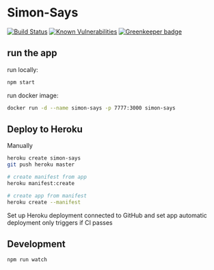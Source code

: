 # Simon-Says

[![Build Status](https://travis-ci.com/PXMYH/Simon-Says.svg?branch=master)](https://travis-ci.com/PXMYH/Simon-Says) [![Known Vulnerabilities](https://snyk.io/test/github/PXMYH/Simon-Says/badge.svg)](https://snyk.io/test/github/PXMYH/Simon-Says) [![Greenkeeper badge](https://badges.greenkeeper.io/PXMYH/Simon-Says.svg)](https://greenkeeper.io/)

## run the app

run locally:

```bash
npm start
```

run docker image:

```bash
docker run -d --name simon-says -p 7777:3000 simon-says
```

## Deploy to Heroku

Manually

```bash
heroku create simon-says
git push heroku master

# create manifest from app
heroku manifest:create

# create app from manifest
heroku create --manifest
```

Set up Heroku deployment connected to GitHub and set app automatic deployment only triggers if CI passes

## Development

```bash
npm run watch
```
